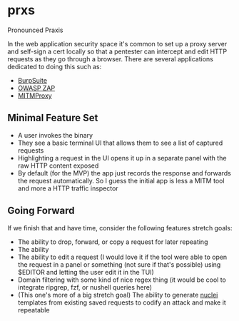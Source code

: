 # prxs
Pronounced Praxis

In the web application security space it's common to set up a proxy server and self-sign a cert locally so that a pentester can intercept and edit HTTP requests as they go through a browser. There are several applications dedicated to doing this such as:

- [BurpSuite](https://portswigger.net/burp)
- [OWASP ZAP](https://www.zaproxy.org/)
- [MITMProxy](https://mitmproxy.org/)



## Minimal Feature Set

- A user invokes the binary
- They see a basic terminal UI that allows them to see a list of captured requests
- Highlighting a request in the UI opens it up in a separate panel with the raw HTTP content exposed
- By default (for the MVP) the app just records the response and forwards the request automatically. So I guess the initial app is less a MITM tool and more a HTTP traffic inspector

## Going Forward
If we finish that and have time, consider the following features stretch goals:

- The ability to drop, forward, or copy a request for later repeating
- The ability 
- The ability to edit a request (I would love it if the tool were able to open the request in a panel or something (not sure if that's possible) using $EDITOR and letting the user edit it in the TUI)
- Domain filtering with some kind of nice regex thing (it would be cool to integrate ripgrep, fzf, or nushell queries here)
- (This one's more of a big stretch goal) The ability to generate [nuclei](https://github.com/projectdiscovery/nuclei) templates from existing saved requests to codify an attack and make it repeatable
